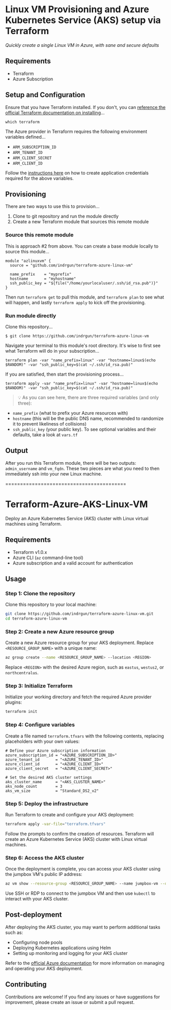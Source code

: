 # Linux VM Provisioning and Azure Kubernetes Service (AKS) setup via Terraform

*Quickly create a single Linux VM in Azure, with sane and secure defaults*

## Requirements

- Terraform
- Azure Subscription

## Setup and Configuration

Ensure that you have Terraform installed. If you don't, you can [reference the official Terraform documentation on installing](https://www.terraform.io/intro/getting-started/install.html)...

```
which terraform
```

The Azure provider in Terraform requires the following environment variables defined...

- `ARM_SUBSCRIPTION_ID`
- `ARM_TENANT_ID`
- `ARM_CLIENT_SECRET`
- `ARM_CLIENT_ID`

Follow the [instructions here](https://www.terraform.io/docs/providers/azurerm/index.html#to-create-using-azure-cli-) on how to create application credentials required for the above variables.

## Provisioning

There are two ways to use this to provision...

1. Clone to git repository and run the module directly
1. Create a new Terraform module that sources this remote module

### Source this remote module

This is approach #2 from above. You can create a base module locally to source this module...

```hcl
module "azlinuxvm" {
  source = "github.com/indrgun/terraform-azure-linux-vm"

  name_prefix    = "myprefix"
  hostname       = "myhostname"
  ssh_public_key = "${file("/home/yourlocaluser/.ssh/id_rsa.pub")}"
}
```

Then run `terraform get` to pull this module, and `terraform plan` to see what will happen, and lastly `terraform apply` to kick off the provisioning.

### Run module directly

Clone this repository...
```
$ git clone https://github.com/indrgun/terraform-azure-linux-vm
```

Navigate your terminal to this module's root directory. It's wise to first see what Terraform will do in your subscription...

```
terraform plan -var "name_prefix=linux" -var "hostname=linux$(echo $RANDOM)" -var "ssh_public_key=$(cat ~/.ssh/id_rsa.pub)"
```

If you are satisfied, then start the provisioning process...

```
terraform apply -var "name_prefix=linux" -var "hostname=linux$(echo $RANDOM)" -var "ssh_public_key=$(cat ~/.ssh/id_rsa.pub)"
```

> :bulb: As you can see here, there are three required variables (and only three): 
* `name_prefix` (what to prefix your Azure resources with)
* `hostname` (this will be the public DNS name, recommended to randomize it to prevent likeliness of collisions)
* `ssh_public_key` (your public key). To see optional variables and their defaults, take a look at `vars.tf`

## Output

After you run this Terraform module, there will be two outputs: `admin_username` and `vm_fqdn`. These two pieces are what you need to then immediately ssh into your new Linux machine.

=========================================

# Terraform-Azure-AKS-Linux-VM
Deploy an Azure Kubernetes Service (AKS) cluster with Linux virtual machines using Terraform.

## Requirements
* Terraform v1.0.x
* Azure CLI (`az` command-line tool)
* Azure subscription and a valid account for authentication

## Usage

### Step 1: Clone the repository
Clone this repository to your local machine:

```bash
git clone https://github.com/indrgun/terraform-azure-linux-vm.git
cd terraform-azure-linux-vm
```

### Step 2: Create a new Azure resource group
Create a new Azure resource group for your AKS deployment. Replace `<RESOURCE_GROUP_NAME>` with a unique name:

```bash
az group create --name <RESOURCE_GROUP_NAME> --location <REGION>
```

Replace `<REGION>` with the desired Azure region, such as `eastus`, `westus2`, or `northcentralus`.

### Step 3: Initialize Terraform
Initialize your working directory and fetch the required Azure provider plugins:

```bash
terraform init
```

### Step 4: Configure variables
Create a file named `terraform.tfvars` with the following contents, replacing placeholders with your own values:

```hcl
# Define your Azure subscription information
azure_subscription_id = "<AZURE_SUBSCRIPTION_ID>"
azure_tenant_id       = "<AZURE_TENANT_ID>"
azure_client_id       = "<AZURE_CLIENT_ID>"
azure_client_secret   = "<AZURE_CLIENT_SECRET>"

# Set the desired AKS cluster settings
aks_cluster_name      = "<AKS_CLUSTER_NAME>"
aks_node_count        = 3
aks_vm_size           = "Standard_DS2_v2"
```

### Step 5: Deploy the infrastructure
Run Terraform to create and configure your AKS deployment:

```bash
terraform apply -var-file="terraform.tfvars"
```

Follow the prompts to confirm the creation of resources. Terraform will create an Azure Kubernetes Service (AKS) cluster with Linux virtual machines.

### Step 6: Access the AKS cluster
Once the deployment is complete, you can access your AKS cluster using the jumpbox VM's public IP address:

```bash
az vm show --resource-group <RESOURCE_GROUP_NAME> --name jumpbox-vm --query publicIpAddress -o tsv
```

Use SSH or RDP to connect to the jumpbox VM and then use `kubectl` to interact with your AKS cluster.

## Post-deployment
After deploying the AKS cluster, you may want to perform additional tasks such as:

* Configuring node pools
* Deploying Kubernetes applications using Helm
* Setting up monitoring and logging for your AKS cluster

Refer to the [official Azure documentation](https://docs.microsoft.com/en-us/azure/aks/) for more information on managing and operating your AKS deployment.

## Contributing
Contributions are welcome! If you find any issues or have suggestions for improvement, please create an issue or submit a pull request.

